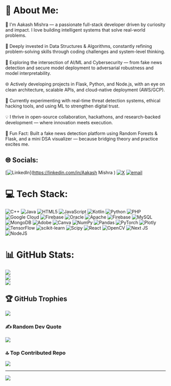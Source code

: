 # 💫 About Me:
🚀 I'm Aakash Mishra — a passionate full-stack developer driven by curiosity and impact. I love building intelligent systems that solve real-world problems.<br><br>🧠 Deeply invested in Data Structures & Algorithms, constantly refining problem-solving skills through coding challenges and system-level thinking.<br><br>🤖 Exploring the intersection of AI/ML and Cybersecurity — from fake news detection and secure model deployment to adversarial robustness and model interpretability.<br><br>🌐 Actively developing projects in Flask, Python, and Node.js, with an eye on clean architecture, scalable APIs, and cloud-native deployment (AWS/GCP).<br><br>🔐 Currently experimenting with real-time threat detection systems, ethical hacking tools, and using ML to strengthen digital trust.<br><br>💡 I thrive in open-source collaboration, hackathons, and research-backed development — where innovation meets execution.<br><br>🎯 Fun Fact: Built a fake news detection platform using Random Forests & Flask, and a mini DSA visualizer — because bridging theory and practice excites me.


## 🌐 Socials:
[![LinkedIn](https://img.shields.io/badge/LinkedIn-%230077B5.svg?logo=linkedin&logoColor=white)](https://linkedin.com/in/Aakash Mishra  ) [![X](https://img.shields.io/badge/X-black.svg?logo=X&logoColor=white)](https://x.com/@AakashM11142632) [![email](https://img.shields.io/badge/Email-D14836?logo=gmail&logoColor=white)](mailto:aakashmishra6819@gmail.com) 

# 💻 Tech Stack:
![C++](https://img.shields.io/badge/c++-%2300599C.svg?style=flat&logo=c%2B%2B&logoColor=white) ![Java](https://img.shields.io/badge/java-%23ED8B00.svg?style=flat&logo=openjdk&logoColor=white) ![HTML5](https://img.shields.io/badge/html5-%23E34F26.svg?style=flat&logo=html5&logoColor=white) ![JavaScript](https://img.shields.io/badge/javascript-%23323330.svg?style=flat&logo=javascript&logoColor=%23F7DF1E) ![Kotlin](https://img.shields.io/badge/kotlin-%237F52FF.svg?style=flat&logo=kotlin&logoColor=white) ![Python](https://img.shields.io/badge/python-3670A0?style=flat&logo=python&logoColor=ffdd54) ![PHP](https://img.shields.io/badge/php-%23777BB4.svg?style=flat&logo=php&logoColor=white) ![Google Cloud](https://img.shields.io/badge/GoogleCloud-%234285F4.svg?style=flat&logo=google-cloud&logoColor=white) ![Firebase](https://img.shields.io/badge/firebase-%23039BE5.svg?style=flat&logo=firebase) ![Oracle](https://img.shields.io/badge/Oracle-F80000?style=flat&logo=oracle&logoColor=white) ![Apache](https://img.shields.io/badge/apache-%23D42029.svg?style=flat&logo=apache&logoColor=white) ![Firebase](https://img.shields.io/badge/firebase-a08021?style=flat&logo=firebase&logoColor=ffcd34) ![MySQL](https://img.shields.io/badge/mysql-4479A1.svg?style=flat&logo=mysql&logoColor=white) ![MongoDB](https://img.shields.io/badge/MongoDB-%234ea94b.svg?style=flat&logo=mongodb&logoColor=white) ![Adobe](https://img.shields.io/badge/adobe-%23FF0000.svg?style=flat&logo=adobe&logoColor=white) ![Canva](https://img.shields.io/badge/Canva-%2300C4CC.svg?style=flat&logo=Canva&logoColor=white) ![NumPy](https://img.shields.io/badge/numpy-%23013243.svg?style=flat&logo=numpy&logoColor=white) ![Pandas](https://img.shields.io/badge/pandas-%23150458.svg?style=flat&logo=pandas&logoColor=white) ![PyTorch](https://img.shields.io/badge/PyTorch-%23EE4C2C.svg?style=flat&logo=PyTorch&logoColor=white) ![Plotly](https://img.shields.io/badge/Plotly-%233F4F75.svg?style=flat&logo=plotly&logoColor=white) ![TensorFlow](https://img.shields.io/badge/TensorFlow-%23FF6F00.svg?style=flat&logo=TensorFlow&logoColor=white) ![scikit-learn](https://img.shields.io/badge/scikit--learn-%23F7931E.svg?style=flat&logo=scikit-learn&logoColor=white) ![Scipy](https://img.shields.io/badge/SciPy-%230C55A5.svg?style=flat&logo=scipy&logoColor=%white) ![React](https://img.shields.io/badge/react-%2320232a.svg?style=flat&logo=react&logoColor=%2361DAFB) ![OpenCV](https://img.shields.io/badge/opencv-%23white.svg?style=flat&logo=opencv&logoColor=white) ![Next JS](https://img.shields.io/badge/Next-black?style=flat&logo=next.js&logoColor=white) ![NodeJS](https://img.shields.io/badge/node.js-6DA55F?style=flat&logo=node.js&logoColor=white)
# 📊 GitHub Stats:
![](https://github-readme-stats.vercel.app/api?username=Aakashganga28&theme=dark&hide_border=false&include_all_commits=true&count_private=true)<br/>
![](https://nirzak-streak-stats.vercel.app/?user=Aakashganga28&theme=dark&hide_border=false)<br/>
![](https://github-readme-stats.vercel.app/api/top-langs/?username=Aakashganga28&theme=dark&hide_border=false&include_all_commits=true&count_private=true&layout=compact)

## 🏆 GitHub Trophies
![](https://github-profile-trophy.vercel.app/?username=Aakashganga28&theme=gruvbox&no-frame=false&no-bg=true&margin-w=4)

### ✍️ Random Dev Quote
![](https://quotes-github-readme.vercel.app/api?type=horizontal&theme=dark)

### 🔝 Top Contributed Repo
![](https://github-contributor-stats.vercel.app/api?username=Aakashganga28&limit=5&theme=dark&combine_all_yearly_contributions=true)

---
[![](https://visitcount.itsvg.in/api?id=Aakashganga28&icon=0&color=0)](https://visitcount.itsvg.in)

<!-- Proudly created with GPRM ( https://gprm.itsvg.in ) -->
